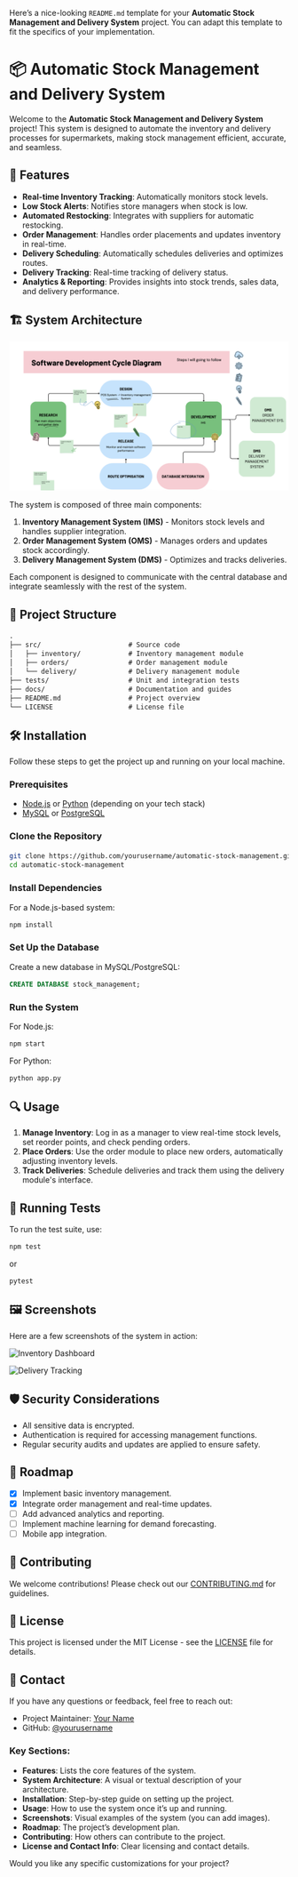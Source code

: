 Here’s a nice-looking `README.md` template for your **Automatic Stock Management and Delivery System** project. You can adapt this template to fit the specifics of your implementation.

# 📦 Automatic Stock Management and Delivery System

Welcome to the **Automatic Stock Management and Delivery System** project! This system is designed to automate the inventory and delivery processes for supermarkets, making stock management efficient, accurate, and seamless.

## 🚀 Features

- **Real-time Inventory Tracking**: Automatically monitors stock levels.
- **Low Stock Alerts**: Notifies store managers when stock is low.
- **Automated Restocking**: Integrates with suppliers for automatic restocking.
- **Order Management**: Handles order placements and updates inventory in real-time.
- **Delivery Scheduling**: Automatically schedules deliveries and optimizes routes.
- **Delivery Tracking**: Real-time tracking of delivery status.
- **Analytics & Reporting**: Provides insights into stock trends, sales data, and delivery performance.

## 🏗️ System Architecture

![System Architecture Diagram](./System%20Architecture.png)

The system is composed of three main components:

1. **Inventory Management System (IMS)** - Monitors stock levels and handles supplier integration.
2. **Order Management System (OMS)** - Manages orders and updates stock accordingly.
3. **Delivery Management System (DMS)** - Optimizes and tracks deliveries.

Each component is designed to communicate with the central database and integrate seamlessly with the rest of the system.

## 📂 Project Structure

```plaintext
.
├── src/                      # Source code
│   ├── inventory/            # Inventory management module
│   ├── orders/               # Order management module
│   └── delivery/             # Delivery management module
├── tests/                    # Unit and integration tests
├── docs/                     # Documentation and guides
├── README.md                 # Project overview
└── LICENSE                   # License file
```

## 🛠️ Installation

Follow these steps to get the project up and running on your local machine.

### Prerequisites

- [Node.js](https://nodejs.org/en/) or [Python](https://www.python.org/downloads/) (depending on your tech stack)
- [MySQL](https://www.mysql.com/downloads/) or [PostgreSQL](https://www.postgresql.org/download/)

### Clone the Repository

```bash
git clone https://github.com/yourusername/automatic-stock-management.git
cd automatic-stock-management
```

### Install Dependencies

For a Node.js-based system:

```bash
npm install
```

<!--
For a Python-based system:

```bash
pip install -r requirements.txt
``` -->

### Set Up the Database

Create a new database in MySQL/PostgreSQL:

```sql
CREATE DATABASE stock_management;
```

### Run the System

For Node.js:

```bash
npm start
```

For Python:

```bash
python app.py
```

## 🔍 Usage

1. **Manage Inventory**: Log in as a manager to view real-time stock levels, set reorder points, and check pending orders.
2. **Place Orders**: Use the order module to place new orders, automatically adjusting inventory levels.
3. **Track Deliveries**: Schedule deliveries and track them using the delivery module's interface.

## 🧪 Running Tests

To run the test suite, use:

```bash
npm test
```

or

```bash
pytest
```

## 🖼️ Screenshots

Here are a few screenshots of the system in action:

![Inventory Dashboard](path/to/inventory-dashboard.png)

![Delivery Tracking](path/to/delivery-tracking.png)

## 🛡️ Security Considerations

- All sensitive data is encrypted.
- Authentication is required for accessing management functions.
- Regular security audits and updates are applied to ensure safety.

## 📅 Roadmap

- [x] Implement basic inventory management.
- [x] Integrate order management and real-time updates.
- [ ] Add advanced analytics and reporting.
- [ ] Implement machine learning for demand forecasting.
- [ ] Mobile app integration.

## 🤝 Contributing

We welcome contributions! Please check out our [CONTRIBUTING.md](CONTRIBUTING.md) for guidelines.

## 📝 License

This project is licensed under the MIT License - see the [LICENSE](LICENSE) file for details.

## 💬 Contact

If you have any questions or feedback, feel free to reach out:

- Project Maintainer: [Your Name](mailto:your.email@example.com)
- GitHub: [@yourusername](https://github.com/yourusername)

### **Key Sections**:

- **Features**: Lists the core features of the system.
- **System Architecture**: A visual or textual description of your architecture.
- **Installation**: Step-by-step guide on setting up the project.
- **Usage**: How to use the system once it’s up and running.
- **Screenshots**: Visual examples of the system (you can add images).
- **Roadmap**: The project’s development plan.
- **Contributing**: How others can contribute to the project.
- **License and Contact Info**: Clear licensing and contact details.

Would you like any specific customizations for your project?
